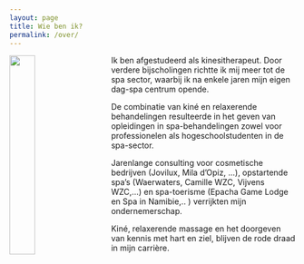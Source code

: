 ```yaml
---
layout: page
title: Wie ben ik?
permalink: /over/
---
```


<style>
  #marijke {
    float:  left;
    width:  30%;
    padding-right: 2em;
  }
</style>

<section class="intro">

<img id="marijke" src="../assets/images/marijke.jpg">

<p>
Ik ben afgestudeerd als kinesitherapeut.
Door verdere bijscholingen richtte ik mij meer tot de spa sector,
waarbij ik na enkele jaren mijn eigen dag-spa centrum opende.
</p>

<p>
De combinatie van kiné en relaxerende behandelingen resulteerde
in het geven van opleidingen in spa-behandelingen zowel voor professionelen
als hogeschoolstudenten in de spa-sector.
</p>

<p>
Jarenlange consulting voor cosmetische bedrijven (Jovilux, Mila d’Opiz, ...),
opstartende spa’s (Waerwaters, Camille WZC, Vijvens WZC,…) en spa-toerisme
(Epacha Game Lodge en Spa in Namibie,.. ) verrijkten mijn ondernemerschap.
</p>

<p>
Kiné, relaxerende massage en het doorgeven van kennis met hart en ziel, blijven
de rode draad in mijn carrière.
</p>

<div style="clear:both"></div>

</section>
